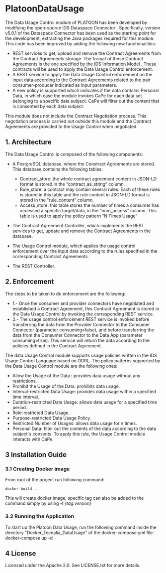 # PlatoonDataUsage

The Data Usage Control module of PLATOON has been developed by modifying the open-source IDS Dataspace Connector . Specifically, version v5.0.1 of the Dataspace Connector has been used as the starting point for the development, extracting the Java packages required for this module. This code has been improved by adding the following new functionalities:
- 	REST services to get, upload and remove the Contract Agreements from the Contract Agreements storage. The format of these Contract Agreements is the one specified by the IDS Information Model . These contracts will be used to apply the Data Usage Control enforcement.
- 	A REST service to apply the Data Usage Control enforcement on the input data according to the Contract Agreements related to the pair consumer-producer indicated as input parameters.
- 	A new policy is supported which indicates if the data contains Personal Data, in which case the module invokes CaPe for each data set belonging to a specific data subject. CaPe will filter out the content that is consented by each data subject. 

This module does not include the Contract Negotiation process. This negotiation process is carried out outside this module and the Contract Agreements are provided to the Usage Control when negotiated.

## 1. Architecture

The Data Usage Control is composed of the following components:
-	A PostgreSQL database, where the Constract Agreements are stored. This database contains the following tables:
    - Contract_store: the whole contract agreement content in JSON-LD format is stored in the “contract_as_string” column.
    - Rule_store: a contract may contain several rules. Each of these rules is stored in this table and the rule content in JSON-LD format is stored in the "rule_content” column.
    -	Access_store: this table stores the number of times a consumer has accessed a specific target/data, in the “num_access” column. This table is used to apply the policy pattern “N Times Usage” 
 


- 	The Contract Agreement Controller, which implements the REST services to get, update and remove the Contract Agreements in the database.
- 	The Usage Control module, which applies the usage control enforcement over the input data according to the rules specified in the corresponding Contract Agreements.
- The REST Controller.



## 2. Enforcement

The steps to be taken to do enforcement are the following:
- 1.- 	Once the consumer and provider connectors have negotiated and established a Contract Agreement, this Contract Agreement is stored in the Data Usage Control by invoking the corresponding REST service.
- 2.-	The usage control enforcement REST service is invoked before transferring the data from the Provider Connector to the Consumer Connector (parameter consuming=false), and before transferring the data from the Consumer Connector to the Data App (parameter consuming=true). This service will return the data according to the policies defined in the Contract Agreement.

The data Usage Control module supports usage policies written in the IDS Usage Control Language  based on ODRL. The policy patterns supported by the Data Usage Control module are the following ones:
-	Allow the Usage of the Data	: provides data usage without any restrictions.
-	Prohibit the Usage of the Data: prohibits data usage.
- Interval-restricted Data Usage: provides data usage within a specified time interval.
- Duration-restricted Data Usage: allows data usage for a specified time period.
- Role-restricted Data Usage.
- Purpose-restricted Data Usage Policy.
- Restricted Number of Usages: allows data usage for n times.
- Personal Data: filter out the contents of the data according to the data subject´s consents. To apply this rule, the Usage Control module interacts with CaPe.




## 3  Installation Guide


### 3.1 Creating Docker image

From root of the project run following command:

```
docker build .

```

This will create docker image; specific tag can also be added to the command simply by using *-t {tag:version}* 

### 3.2 Running the Application

To start up the Platoon Data Usage, run the following command inside the directory "Docker_Tecnalia_DataUsage" of the docker-compose.yml file: docker-compose up -d



## 4 License

Licensed under the Apache 2.0. See LICENSE.txt for more details. 
